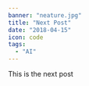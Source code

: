 ```yaml
---
banner: "neature.jpg"
title: "Next Post"
date: "2018-04-15"
icon: code
tags:
  - "AI"
---
```


This is the next post